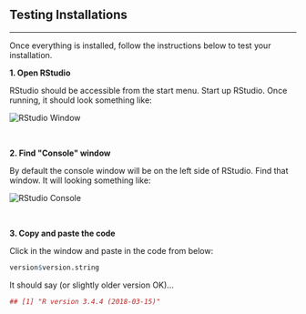 ## Testing Installations

---

Once everything is installed, follow the instructions below to test your installation.

**1. Open RStudio**

RStudio should be accessible from the start menu.  Start up RStudio.  Once running, it should look something like:

![RStudio Window]({{site.baseurl}}/img/rstudio.png)

<br>

**2. Find "Console" window**

By default the console window will be on the left side of RStudio.  Find that window.  It will looking something like:  

![RStudio Console]({{site.baseurl}}/img/rstudio_console.png)

<br>

**3. Copy and paste the code**

Click in the window and paste in the code from below:

```r
version$version.string
```

It should say (or slightly older version OK)...

```r
## [1] "R version 3.4.4 (2018-03-15)"
```
